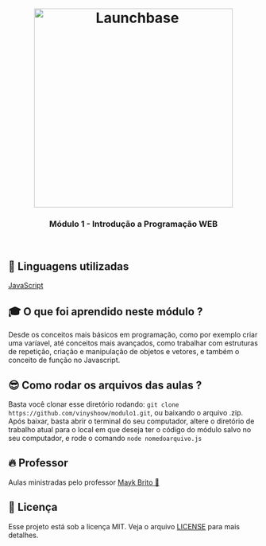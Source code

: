 <h1 align="center">
    <img alt="Launchbase" src="https://storage.googleapis.com/golden-wind/bootcamp-launchbase/logo.png" width="400px" />
</h1>

<h3 align="center">
  Módulo 1 - Introdução a Programação WEB
</h3>
<br/>


## :rocket: Linguagens utilizadas
  <a href="https://developer.mozilla.org/pt-BR/docs/Web/JavaScript"> JavaScript </a>
  
## :mortar_board:  O que foi aprendido neste módulo ?  

Desde os conceitos mais básicos em programação, como por exemplo criar uma varíavel, até conceitos mais avançados, 
como trabalhar com estruturas de repetição, criação e manipulação de objetos e vetores, e também o conceito de função no Javascript.

## :sunglasses: Como rodar os arquivos das aulas ?

Basta você clonar esse diretório rodando:  `git clone https://github.com/vinyshoow/modulo1.git`, ou baixando o arquivo .zip. 
Após baixar, basta abrir o terminal do seu computador, altere o diretório de trabalho atual para o local em que deseja ter o código do módulo salvo no seu computador,
e rode o comando `node nomedoarquivo.js`

## :fire: Professor
Aulas ministradas pelo professor <a href="https://github.com/maykbrito">Mayk Brito :rocket:</a><br/> 

## :memo: Licença

Esse projeto está sob a licença MIT. Veja o arquivo [LICENSE](LICENSE.md) para mais detalhes.
